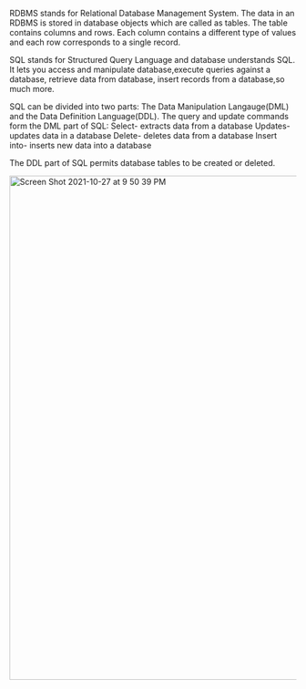 RDBMS stands for Relational Database Management System. The data in an RDBMS is stored in database objects which are called as tables. The table contains columns and rows. Each column contains a different type of values and each row corresponds to a single record.


SQL stands for Structured Query Language and database understands SQL.  It lets you access and manipulate database,execute queries against a database, retrieve data from database, insert records from a database,so much more.

SQL can be divided into two parts: The Data Manipulation Langauge(DML) and the Data Definition Language(DDL). 
The query and update commands form the DML part of SQL:
Select- extracts data from a database
Updates- updates data in a database
Delete- deletes data from a database
Insert into- inserts new data into a database

The DDL part of SQL permits database tables to be created or deleted.




<img width="885" alt="Screen Shot 2021-10-27 at 9 50 39 PM" src="https://user-images.githubusercontent.com/20906514/139172421-d6b79162-44e9-4532-b397-5de0d2bdd43d.png">
